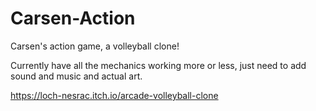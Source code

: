# Carsen-Action
Carsen's action game, a volleyball clone!

Currently have all the mechanics working more or less, just need to add sound and music and actual art.

https://loch-nesrac.itch.io/arcade-volleyball-clone

